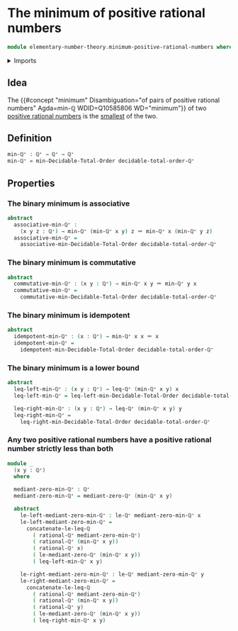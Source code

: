 # The minimum of positive rational numbers

```agda
module elementary-number-theory.minimum-positive-rational-numbers where
```

<details><summary>Imports</summary>

```agda
open import elementary-number-theory.inequality-positive-rational-numbers
open import elementary-number-theory.positive-rational-numbers
open import elementary-number-theory.strict-inequality-positive-rational-numbers
open import elementary-number-theory.strict-inequality-rational-numbers

open import foundation.identity-types

open import order-theory.decidable-total-orders
```

</details>

## Idea

The
{{#concept "minimum" Disambiguation="of pairs of positive rational numbers" Agda=min-ℚ WDID=Q10585806 WD="minimum"}}
of two
[positive rational numbers](elementary-number-theory.positive-rational-numbers.md)
is the
[smallest](elementary-number-theory.inequality-positive-rational-numbers.md) of
the two.

## Definition

```agda
min-ℚ⁺ : ℚ⁺ → ℚ⁺ → ℚ⁺
min-ℚ⁺ = min-Decidable-Total-Order decidable-total-order-ℚ⁺
```

## Properties

### The binary minimum is associative

```agda
abstract
  associative-min-ℚ⁺ :
    (x y z : ℚ⁺) → min-ℚ⁺ (min-ℚ⁺ x y) z ＝ min-ℚ⁺ x (min-ℚ⁺ y z)
  associative-min-ℚ⁺ =
    associative-min-Decidable-Total-Order decidable-total-order-ℚ⁺
```

### The binary minimum is commutative

```agda
abstract
  commutative-min-ℚ⁺ : (x y : ℚ⁺) → min-ℚ⁺ x y ＝ min-ℚ⁺ y x
  commutative-min-ℚ⁺ =
    commutative-min-Decidable-Total-Order decidable-total-order-ℚ⁺
```

### The binary minimum is idempotent

```agda
abstract
  idempotent-min-ℚ⁺ : (x : ℚ⁺) → min-ℚ⁺ x x ＝ x
  idempotent-min-ℚ⁺ =
    idempotent-min-Decidable-Total-Order decidable-total-order-ℚ⁺
```

### The binary minimum is a lower bound

```agda
abstract
  leq-left-min-ℚ⁺ : (x y : ℚ⁺) → leq-ℚ⁺ (min-ℚ⁺ x y) x
  leq-left-min-ℚ⁺ = leq-left-min-Decidable-Total-Order decidable-total-order-ℚ⁺

  leq-right-min-ℚ⁺ : (x y : ℚ⁺) → leq-ℚ⁺ (min-ℚ⁺ x y) y
  leq-right-min-ℚ⁺ =
    leq-right-min-Decidable-Total-Order decidable-total-order-ℚ⁺
```

### Any two positive rational numbers have a positive rational number strictly less than both

```agda
module _
  (x y : ℚ⁺)
  where

  mediant-zero-min-ℚ⁺ : ℚ⁺
  mediant-zero-min-ℚ⁺ = mediant-zero-ℚ⁺ (min-ℚ⁺ x y)

  abstract
    le-left-mediant-zero-min-ℚ⁺ : le-ℚ⁺ mediant-zero-min-ℚ⁺ x
    le-left-mediant-zero-min-ℚ⁺ =
      concatenate-le-leq-ℚ
        ( rational-ℚ⁺ mediant-zero-min-ℚ⁺)
        ( rational-ℚ⁺ (min-ℚ⁺ x y))
        ( rational-ℚ⁺ x)
        ( le-mediant-zero-ℚ⁺ (min-ℚ⁺ x y))
        ( leq-left-min-ℚ⁺ x y)

    le-right-mediant-zero-min-ℚ⁺ : le-ℚ⁺ mediant-zero-min-ℚ⁺ y
    le-right-mediant-zero-min-ℚ⁺ =
      concatenate-le-leq-ℚ
        ( rational-ℚ⁺ mediant-zero-min-ℚ⁺)
        ( rational-ℚ⁺ (min-ℚ⁺ x y))
        ( rational-ℚ⁺ y)
        ( le-mediant-zero-ℚ⁺ (min-ℚ⁺ x y))
        ( leq-right-min-ℚ⁺ x y)
```
